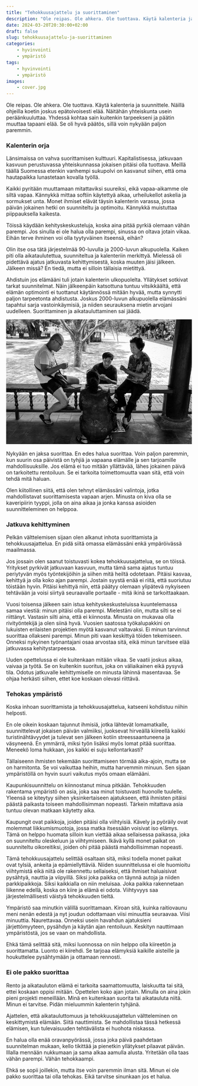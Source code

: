 ```yaml
---
title: "Tehokkuusajattelu ja suorittaminen"
description: "Ole reipas. Ole ahkera. Ole tuottava. Käytä kalenteria ja suunnittele. Näillä ohjeilla koetin joskus epätoivoisesti elää."
date: 2024-03-20T20:30:00+02:00
draft: false
slug: tehokkuusajattelu-ja-suorittaminen
categories:
    - hyvinvointi
    - ympäristö
tags:
    - hyvinvointi
    - ympäristö
images:
    - cover.jpg
---
```


Ole reipas. Ole ahkera. Ole tuottava. Käytä kalenteria ja suunnittele. Näillä ohjeilla koetin joskus epätoivoisesti elää. Näitähän yhteiskunta usein peräänkuuluttaa. Yhdessä kohtaa sain kuitenkin tarpeekseni ja päätin muuttaa tapaani elää. Se oli hyvä päätös, sillä voin nykyään paljon paremmin.

<!--more-->

### Kalenterin orja
Länsimaissa on vahva suorittamisen kulttuuri. Kapitalistisessa, jatkuvaan kasvuun perustuvassa yhteiskunnassa jokaisen pitäisi olla tuottava. Meillä täällä Suomessa etenkin vanhempi sukupolvi on kasvanut siihen, että oma hautapaikka lunastetaan kovalla työllä.

Kaikki pyritään muuttamaan mitattaviksi suureiksi, eikä vapaa-aikamme ole siltä vapaa. Kännykkä mittaa softiin käytettyä aikaa, urheilukellot askelia ja sormukset unta. Monet ihmiset elävät täysin kalenterin varassa, jossa päivän jokainen hetki on suunniteltu ja optimoitu. Kännykkä muistuttaa piippauksella kaikesta.

Töissä käydään kehityskeskusteluja, koska aina pitää pyrkiä olemaan vähän parempi. Jos sinulla ei ole halua olla parempi, sinussa on oltava jotain vikaa. Eihän terve ihminen voi olla tyytyväinen itseensä, eihän?

Olin itse osa tätä järjestelmää 90-luvulla ja 2000-luvun alkupuolella. Kaiken piti olla aikataulutettua, suunniteltua ja kalenteriin merkittyä. Mielessä oli pidettävä ajatus jatkuvasta kehittymisestä, koska muuten jäisi jälkeen. Jälkeen missä? En tiedä, mutta ei silloin tällaisia mietittyä.

Ahdistuin jos elämääni tuli jotain kalenterin ulkopuolelta. Yllätykset sotkivat tarkat suunnitelmat. Näin jälkeenpäin katsottuna tuntuu vitsikkäältä, että elämän optimointi ei tuottanut käytännössä mitään hyvää, mutta synnytti paljon tarpeetonta ahdistusta. Joskus 2000-luvun alkupuolella elämässäni tapahtui sarja vastoinkäymisiä, ja niiden seurauksena mietin arvojani uudelleen. Suorittaminen ja aikatauluttaminen sai jäädä.

![Kaksi iäkkäämpää kiinalaista miestä ja naista pelaamassa korttia](cover.jpg "Huomaan monesti ihailevani vanhempien ihmisten kykyä ottaa rennosti, etenkin Aasian maissa. Kuva: Gauthier Delecroix")

Nykyään en jaksa suorittaa. En edes halua suorittaa. Voin paljon paremmin, kun suurin osa päivistä on tyhjiä ja vapaana elämälle ja sen tarjoamille mahdollisuuksille. Jos elämä ei tuo mitään yllättävää, lähes jokainen päivä on tarkoitettu rentoiluun. Se ei tarkoita toimettomuutta vaan sitä, että voin tehdä mitä haluan.

Olen kiitollinen siitä, että olen tehnyt elämässäni valintoja, jotka mahdollistavat suorittamisesta vapaan arjen. Minusta on kiva olla se kaveripiirin tyyppi, jolla on aina aikaa ja jonka kanssa asioiden suunnitteleminen on helppoa.

### Jatkuva kehittyminen

Pelkän välttelemisen sijaan olen alkanut inhota suorittamista ja tehokkuusajattelua. En pidä siitä omassa elämässäni enkä ympäröivässä maailmassa.

Jos jossain olen saanut toistuvasti kokea tehokkuusajattelua, se on töissä. Yritykset pyrkivät jatkuvaan kasvuun, mutta tämä sama ajatus tuntuu periytyvän myös työntekijöihin ja siihen mitä heiltä odotetaan. Pitäisi kasvaa, kehittyä ja olla koko ajan parempi. Jostain syystä enää ei riitä, että suoriutuu töistään hyvin. Pitäisi kehittyä niin, että päätyy olemaan ylipätevä nykyiseen tehtävään ja voisi siirtyä seuraavalle portaalle - mitä ikinä se tarkoittaakaan.

Vuosi toisensa jälkeen sain istua kehityskeskusteluissa kuuntelemassa samaa viestiä: minun pitäisi olla parempi. Mielestäni olin, mutta silti se ei riittänyt. Vastasin silti aina, että ei kiinnosta. Minusta on mukavaa olla rivityöntekijä ja olen siinä hyvä. Vuosien saatossa työkalupakkini on lukuisten erilaisten projektien myötä kasvanut valtavaksi. Ei minun tarvinnut suorittaa ollakseni parempi. Minun piti vaan keskittyä töiden tekemiseen. Onneksi nykyinen työnantajani osaa arvostaa sitä, eikä minun tarvitsee elää jatkuvassa kehitystarpeessa.

Uuden opettelussa ei ole kuitenkaan mitään vikaa. Se vaatii joskus aikaa, vaivaa ja työtä. Se on kuitenkin suoritus, joka on väliaikainen eikä pysyvä tila. Odotus jatkuvalle kehittymiselle on minusta lähinnä masentavaa. Se ohjaa herkästi siihen, ettet koe koskaan olevasi riittävä.

### Tehokas ympäristö

Koska inhoan suorittamista ja tehokkuusajattelua, katseeni kohdistuu niihin helposti.

En ole oikein koskaan tajunnut ihmisiä, jotka lähtevät lomamatkalle, suunnittelevat jokaisen päivän valmiiksi, juoksevat hirveällä kiireellä kaikki turistinähtävyydet ja tulevat sen jälkeen kotiin streessaantuneena ja väsyneenä. En ymmärrä, miksi työn lisäksi myös lomat pitää suorittaa. Meneekö loma hukkaan, jos kaikki ei suju kellontarkasti?

Tällaiseenn ihmisten tekemään suorittamiseen törmää aika-ajoin, mutta se on harmitonta. Se voi vaikuttaa heihin, mutta harvemmin minuun. Sen sijaan ympäristöllä on hyvin suuri vaikutus myös omaan elämääni.

Kaupunkisuunnittelu on kiinnostanut minua pitkään. Tehokkuuden rakentama ympäristö on asia, joka saa minut toistuvasti huonolle tuulelle. Yleensä se kiteytyy siihen yksinkertaiseen ajatukseen, että ihmisten pitäisi päästä paikasta toiseen mahdollisimman nopeasti. Tärkein mitattava asia tuntuu olevan matkaan käytetty aika.

Kaupungit ovat paikkoja, joiden pitäisi olla viihtyisiä. Kävely ja pyöräily ovat molemmat liikkumismuotoja, jossa matka itsessään voisivat iso elämys. Tämä on helppo huomata silloin kun viettää aikaa sellaisessa paikassa, joka on suunniteltu oleskeluun ja viihtymiseen. Ikävä kyllä monet paikat on suunniteltu oikoreitiksi, joiden ohi pitää päästä mahdollisimman nopeasti.

Tämä tehokkuusajattelu selittää osaltaan sitä, miksi todella monet paikat ovat tylsiä, ankeita ja epämiellyttäviä. Niiden suunnittelussa ei ole huomioitu viihtymistä eikä niitä ole rakennettu sellaiseksi, että ihmiset haluaisivat pysähtyä, nauttia ja viipyillä. Siksi joka paikka on täynnä autoja ja niiden parkkipaikkoja. Siksi kaikkialla on niin meluisaa. Joka paikka rakennetaan liikenne edellä, koska on kiire ja elämä ei odota. Viihtyvyys saa järjestelmällisesti väistyä tehokkuuden tieltä.

Ympäristö saa minutkin välillä suorittamaan. Kiroan sitä, kuinka raitiovaunu meni nenän edestä ja nyt joudun odottamaan viisi minuuttia seuraavaa. Viisi minuuttia. Naurettavaa. Onneksi usein havahdun ajatuksieni järjettömyyteen, pysähdyn ja käytän ajan rentoiluun. Keskityn nauttimaan ympäristöstä, jos se vaan on mahdollista.

Ehkä tämä selittää sitä, miksi luonnossa on niin helppo olla kiireetön ja suorittamatta. Luonto ei kiirehdi. Se tarjoaa elämyksiä kaikille aisteille ja houkuttelee pysähtymään ja ottamaan rennosti.

### Ei ole pakko suorittaa

Rento ja aikatauluton elämä ei tarkoita saamattomuutta, laiskuutta tai sitä, ettei koskaan oppisi mitään. Opettelen koko ajan jotain. Minulla on aina jokin pieni projekti meneillään. Minä en kuitenkaan suorita tai aikatauluta niitä. Minun ei tarvitse. Pidän mieluummin kalenterin tyhjänä.

Ajattelen, että aikatauluttomuus ja tehokkuusajattelun vältteleminen on keskittymistä elämään. Siitä nauttimista. Se mahdollistaa tässä hetkessä elämisen, kun tulevaisuuden tehtävälista ei huohota niskassa.

En halua olla enää oravanpyörässä, jossa joka päivä paahdetaan suunnitelman mukaan, kello tikittää ja pienetkin yllätykset pilaavat päivän. Illalla mennään nukkumaan ja sama alkaa aamulla alusta. Yritetään olla taas vähän parempi. Vähän tehokkaampi.

Ehkä se sopii joillekin, mutta itse voin paremmin ilman sitä. Minun ei ole pakko suorittaa tai olla tehokas. Eikä tarvitse sinunkaan jos et halua.

